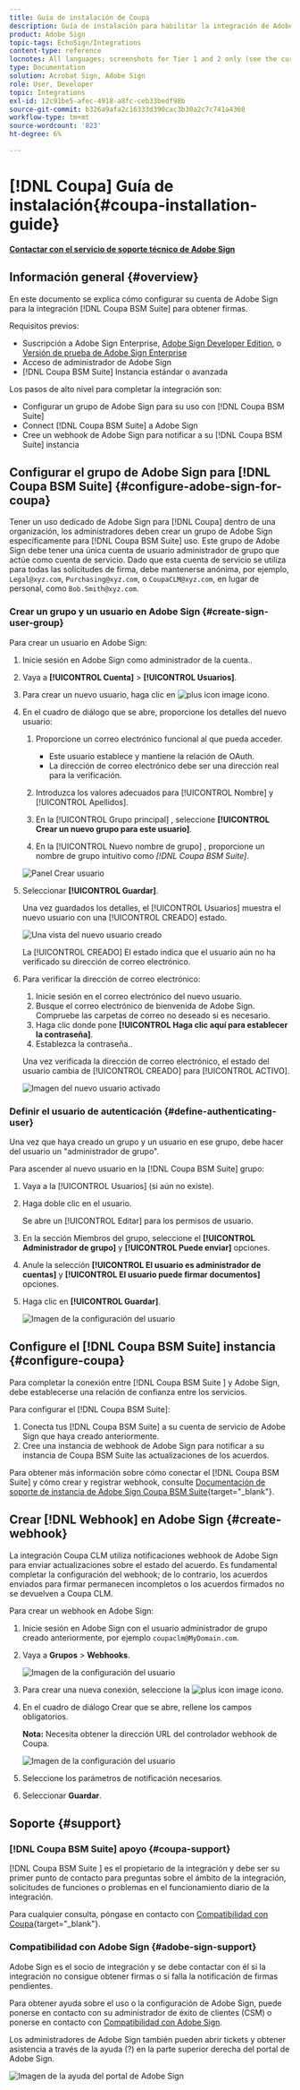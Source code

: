 ```yaml
---
title: Guía de instalación de Coupa
description: Guía de instalación para habilitar la integración de Adobe Sign con Coupa BSM Suite
product: Adobe Sign
topic-tags: EchoSign/Integrations
content-type: reference
locnotes: All languages; screenshots for Tier 1 and 2 only (see the currently published localized page for guidance)
type: Documentation
solution: Acrobat Sign, Adobe Sign
role: User, Developer
topic: Integrations
exl-id: 12c91be5-afec-4918-a8fc-ceb33bedf98b
source-git-commit: b326a9afa2c16333d390cac3b30a2c7c741a4360
workflow-type: tm+mt
source-wordcount: '823'
ht-degree: 6%

---
```


# [!DNL Coupa] Guía de instalación{#coupa-installation-guide}

[**Contactar con el servicio de soporte técnico de Adobe Sign**](https://adobe.com/go/adobesign-support-center_es)

## Información general {#overview}

En este documento se explica cómo configurar su cuenta de Adobe Sign para la integración [!DNL Coupa BSM Suite] para obtener firmas.

Requisitos previos:

* Suscripción a Adobe Sign Enterprise, [Adobe Sign Developer Edition](https://www.adobe.com/sign/developer-form.html), o [Versión de prueba de Adobe Sign Enterprise](https://www.adobe.com/sign/business.html)
* Acceso de administrador de Adobe Sign
* [!DNL Coupa BSM Suite] Instancia estándar o avanzada

Los pasos de alto nivel para completar la integración son:

* Configurar un grupo de Adobe Sign para su uso con [!DNL Coupa BSM Suite]
* Connect [!DNL Coupa BSM Suite] a Adobe Sign
* Cree un webhook de Adobe Sign para notificar a su [!DNL Coupa BSM Suite] instancia

## Configurar el grupo de Adobe Sign para [!DNL Coupa BSM Suite] {#configure-adobe-sign-for-coupa}

Tener un uso dedicado de Adobe Sign para [!DNL Coupa] dentro de una organización, los administradores deben crear un grupo de Adobe Sign específicamente para [!DNL Coupa BSM Suite] uso. Este grupo de Adobe Sign debe tener una única cuenta de usuario administrador de grupo que actúe como cuenta de servicio. Dado que esta cuenta de servicio se utiliza para todas las solicitudes de firma, debe mantenerse anónima, por ejemplo, `Legal@xyz.com`, `Purchasing@xyz.com`, o `CoupaCLM@xyz.com`, en lugar de personal, como `Bob.Smith@xyz.com`.

### Crear un grupo y un usuario en Adobe Sign {#create-sign-user-group}

Para crear un usuario en Adobe Sign:

1. Inicie sesión en Adobe Sign como administrador de la cuenta..
1. Vaya a **[!UICONTROL Cuenta]** > **[!UICONTROL Usuarios]**.
1. Para crear un nuevo usuario, haga clic en ![plus icon image](images/icon_plus.png) icono.
1. En el cuadro de diálogo que se abre, proporcione los detalles del nuevo usuario:

   1. Proporcione un correo electrónico funcional al que pueda acceder.

      * Este usuario establece y mantiene la relación de OAuth.
      * La dirección de correo electrónico debe ser una dirección real para la verificación.
   1. Introduzca los valores adecuados para [!UICONTROL Nombre] y [!UICONTROL Apellidos].
   1. En la [!UICONTROL Grupo principal] , seleccione **[!UICONTROL Crear un nuevo grupo para este usuario]**.
   1. En la [!UICONTROL Nuevo nombre de grupo] , proporcione un nombre de grupo intuitivo como *[!DNL Coupa BSM Suite]*.

   ![Panel Crear usuario](images/create-user.png)

1. Seleccionar **[!UICONTROL Guardar]**.

   Una vez guardados los detalles, el [!UICONTROL Usuarios] muestra el nuevo usuario con una [!UICONTROL CREADO] estado.

   ![Una vista del nuevo usuario creado](images/post-user-creation.png)

   La [!UICONTROL CREADO] El estado indica que el usuario aún no ha verificado su dirección de correo electrónico.

1. Para verificar la dirección de correo electrónico:
   1. Inicie sesión en el correo electrónico del nuevo usuario.
   2. Busque el correo electrónico de bienvenida de Adobe Sign. Compruebe las carpetas de correo no deseado si es necesario.
   3. Haga clic donde pone **[!UICONTROL Haga clic aquí para establecer la contraseña]**.
   4. Establezca la contraseña..

   Una vez verificada la dirección de correo electrónico, el estado del usuario cambia de [!UICONTROL CREADO] para [!UICONTROL ACTIVO].

   ![Imagen del nuevo usuario activado](images/active-user.png)

### Definir el usuario de autenticación {#define-authenticating-user}

Una vez que haya creado un grupo y un usuario en ese grupo, debe hacer del usuario un &quot;administrador de grupo&quot;.

Para ascender al nuevo usuario en la [!DNL Coupa BSM Suite] grupo:

1. Vaya a la [!UICONTROL Usuarios] (si aún no existe).
2. Haga doble clic en el usuario.

   Se abre un [!UICONTROL Editar] para los permisos de usuario.

3. En la sección Miembros del grupo, seleccione el **[!UICONTROL Administrador de grupo]** y **[!UICONTROL Puede enviar]** opciones.
4. Anule la selección **[!UICONTROL El usuario es administrador de cuentas]** y **[!UICONTROL El usuario puede firmar documentos]** opciones.
5. Haga clic en **[!UICONTROL Guardar]**.

   ![Imagen de la configuración del usuario](images/user-settings.png)

## Configure el [!DNL Coupa BSM Suite] instancia {#configure-coupa}

Para completar la conexión entre [!DNL Coupa BSM Suite ] y Adobe Sign, debe establecerse una relación de confianza entre los servicios.

Para configurar el [!DNL Coupa BSM Suite]:

1. Conecta tus [!DNL Coupa BSM Suite] a su cuenta de servicio de Adobe Sign que haya creado anteriormente.
1. Cree una instancia de webhook de Adobe Sign para notificar a su instancia de Coupa BSM Suite las actualizaciones de los acuerdos.

Para obtener más información sobre cómo conectar el [!DNL Coupa BSM Suite] y cómo crear y registrar webhook, consulte [Documentación de soporte de instancia de Adobe Sign Coupa BSM Suite](https://success.coupa.com/Support/Docs/Power_Apps/CLM_Standard/Signing_and_Approvals/Enable_E-Signatures_Through_Adobe_Sign_and_DocuSign){target=&quot;_blank&quot;}.

## Crear [!DNL Webhook] en Adobe Sign {#create-webhook}

La integración Coupa CLM utiliza notificaciones webhook de Adobe Sign para enviar actualizaciones sobre el estado del acuerdo. Es fundamental completar la configuración del webhook; de lo contrario, los acuerdos enviados para firmar permanecen incompletos o los acuerdos firmados no se devuelven a Coupa CLM.

Para crear un webhook en Adobe Sign:

1. Inicie sesión en Adobe Sign con el usuario administrador de grupo creado anteriormente, por ejemplo `coupaclm@MyDomain.com`.

1. Vaya a **Grupos** > **Webhooks**.

   ![Imagen de la configuración del usuario](images/webhook-login.png)

1. Para crear una nueva conexión, seleccione la ![plus icon image](images/icon_plus.png) icono.

1. En el cuadro de diálogo Crear que se abre, rellene los campos obligatorios.

   **Nota:** Necesita obtener la dirección URL del controlador webhook de Coupa.

   ![Imagen de la configuración del usuario](images/webhook-create.png)

1. Seleccione los parámetros de notificación necesarios.

1. Seleccionar **Guardar**.

## Soporte {#support}

### [!DNL Coupa BSM Suite] apoyo {#coupa-support}

[!DNL Coupa BSM Suite ] es el propietario de la integración y debe ser su primer punto de contacto para preguntas sobre el ámbito de la integración, solicitudes de funciones o problemas en el funcionamiento diario de la integración.

Para cualquier consulta, póngase en contacto con [Compatibilidad con Coupa](https://success.coupa.com/Support/Welcome_to_Coupa_Support){target=&quot;_blank&quot;}.

### Compatibilidad con Adobe Sign {#adobe-sign-support}

Adobe Sign es el socio de integración y se debe contactar con él si la integración no consigue obtener firmas o si falla la notificación de firmas pendientes.

Para obtener ayuda sobre el uso o la configuración de Adobe Sign, puede ponerse en contacto con su administrador de éxito de clientes (CSM) o ponerse en contacto con [Compatibilidad con Adobe Sign](https://adobe.com/go/adobesign-support-center).

Los administradores de Adobe Sign también pueden abrir tickets y obtener asistencia a través de la ayuda (?) en la parte superior derecha del portal de Adobe Sign.

![Imagen de la ayuda del portal de Adobe Sign](images/sign-portal-help.png)
